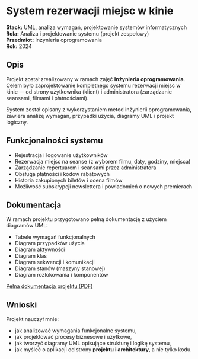 #  System rezerwacji miejsc w kinie  

**Stack:** UML, analiza wymagań, projektowanie systemów informatycznych  
**Rola:** Analiza i projektowanie systemu (projekt zespołowy)  
**Przedmiot:** Inżynieria oprogramowania  
**Rok:** 2024  

## Opis
Projekt został zrealizowany w ramach zajęć **Inżynieria oprogramowania**.  
Celem było zaprojektowanie kompletnego systemu rezerwacji miejsc w kinie — od strony użytkownika (klient) i administratora (zarządzanie seansami, filmami i płatnościami).  

System został opisany z wykorzystaniem metod inżynierii oprogramowania, zawiera analizę wymagań, przypadki użycia, diagramy UML i projekt logiczny.  

## Funkcjonalności systemu
- Rejestracja i logowanie użytkowników  
- Rezerwacja miejsc na seanse (z wyborem filmu, daty, godziny, miejsca)  
- Zarządzanie repertuarem i seansami przez administratora  
- Obsługa płatności i kodów rabatowych  
- Historia zakupionych biletów i ocena filmów  
- Możliwość subskrypcji newslettera i powiadomień o nowych premierach  

## Dokumentacja
W ramach projektu przygotowano pełną dokumentację z użyciem diagramów UML:  
- Tabele wymagań funkcjonalnych  
- Diagram przypadków użycia  
- Diagram aktywności  
- Diagram klas  
- Diagram sekwencji i komunikacji  
- Diagram stanów (maszyny stanowej)  
- Diagram rozlokowania i komponentów  

 [Pełna dokumentacja projektu (PDF)](../../docs/Project%20inrzyneria%20oprogramowania.pdf)

## Wnioski
Projekt nauczył mnie:  
- jak analizować wymagania funkcjonalne systemu,  
- jak projektować procesy biznesowe i użytkowe,  
- jak tworzyć diagramy UML opisujące strukturę i logikę systemu,  
- jak myśleć o aplikacji od strony **projektu i architektury**, a nie tylko kodu.  

